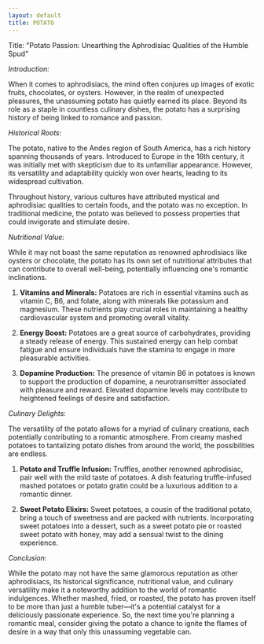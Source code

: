 ```yaml
---
layout: default
title: POTATO
---
```

Title: "Potato Passion: Unearthing the Aphrodisiac Qualities of the Humble Spud"

*Introduction:*

When it comes to aphrodisiacs, the mind often conjures up images of exotic fruits, chocolates, or oysters. However, in the realm of unexpected pleasures, the unassuming potato has quietly earned its place. Beyond its role as a staple in countless culinary dishes, the potato has a surprising history of being linked to romance and passion.

*Historical Roots:*

The potato, native to the Andes region of South America, has a rich history spanning thousands of years. Introduced to Europe in the 16th century, it was initially met with skepticism due to its unfamiliar appearance. However, its versatility and adaptability quickly won over hearts, leading to its widespread cultivation.

Throughout history, various cultures have attributed mystical and aphrodisiac qualities to certain foods, and the potato was no exception. In traditional medicine, the potato was believed to possess properties that could invigorate and stimulate desire.

*Nutritional Value:*

While it may not boast the same reputation as renowned aphrodisiacs like oysters or chocolate, the potato has its own set of nutritional attributes that can contribute to overall well-being, potentially influencing one's romantic inclinations.

1. **Vitamins and Minerals:** Potatoes are rich in essential vitamins such as vitamin C, B6, and folate, along with minerals like potassium and magnesium. These nutrients play crucial roles in maintaining a healthy cardiovascular system and promoting overall vitality.

2. **Energy Boost:** Potatoes are a great source of carbohydrates, providing a steady release of energy. This sustained energy can help combat fatigue and ensure individuals have the stamina to engage in more pleasurable activities.

3. **Dopamine Production:** The presence of vitamin B6 in potatoes is known to support the production of dopamine, a neurotransmitter associated with pleasure and reward. Elevated dopamine levels may contribute to heightened feelings of desire and satisfaction.

*Culinary Delights:*

The versatility of the potato allows for a myriad of culinary creations, each potentially contributing to a romantic atmosphere. From creamy mashed potatoes to tantalizing potato dishes from around the world, the possibilities are endless.

1. **Potato and Truffle Infusion:** Truffles, another renowned aphrodisiac, pair well with the mild taste of potatoes. A dish featuring truffle-infused mashed potatoes or potato gratin could be a luxurious addition to a romantic dinner.

2. **Sweet Potato Elixirs:** Sweet potatoes, a cousin of the traditional potato, bring a touch of sweetness and are packed with nutrients. Incorporating sweet potatoes into a dessert, such as a sweet potato pie or roasted sweet potato with honey, may add a sensual twist to the dining experience.

*Conclusion:*

While the potato may not have the same glamorous reputation as other aphrodisiacs, its historical significance, nutritional value, and culinary versatility make it a noteworthy addition to the world of romantic indulgences. Whether mashed, fried, or roasted, the potato has proven itself to be more than just a humble tuber—it's a potential catalyst for a deliciously passionate experience. So, the next time you're planning a romantic meal, consider giving the potato a chance to ignite the flames of desire in a way that only this unassuming vegetable can.